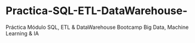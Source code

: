 # Practica-SQL-ETL-DataWarehouse-
Práctica Módulo SQL, ETL &amp; DataWarehouse Bootcamp Big Data, Machine Learning &amp; IA
